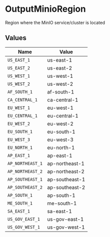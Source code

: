 # OutputMinioRegion

Region where the MinIO service/cluster is located


## Values

| Name             | Value            |
| ---------------- | ---------------- |
| `US_EAST_1`      | us-east-1        |
| `US_EAST_2`      | us-east-2        |
| `US_WEST_1`      | us-west-1        |
| `US_WEST_2`      | us-west-2        |
| `AF_SOUTH_1`     | af-south-1       |
| `CA_CENTRAL_1`   | ca-central-1     |
| `EU_WEST_1`      | eu-west-1        |
| `EU_CENTRAL_1`   | eu-central-1     |
| `EU_WEST_2`      | eu-west-2        |
| `EU_SOUTH_1`     | eu-south-1       |
| `EU_WEST_3`      | eu-west-3        |
| `EU_NORTH_1`     | eu-north-1       |
| `AP_EAST_1`      | ap-east-1        |
| `AP_NORTHEAST_1` | ap-northeast-1   |
| `AP_NORTHEAST_2` | ap-northeast-2   |
| `AP_SOUTHEAST_1` | ap-southeast-1   |
| `AP_SOUTHEAST_2` | ap-southeast-2   |
| `AP_SOUTH_1`     | ap-south-1       |
| `ME_SOUTH_1`     | me-south-1       |
| `SA_EAST_1`      | sa-east-1        |
| `US_GOV_EAST_1`  | us-gov-east-1    |
| `US_GOV_WEST_1`  | us-gov-west-1    |